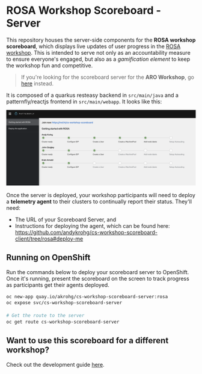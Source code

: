 # ROSA Workshop Scoreboard - Server
This repository houses the server-side components for the **ROSA workshop scoreboard**, which displays live updates of user progress in the [ROSA workshop](https://rosaworkshop.io). This is intended to serve not only as an accountability measure to ensure everyone's engaged, but also as a *gamification element* to keep the workshop fun and competitive.

> If you're looking for the scoreboard server for the **ARO Workshop**, go [here](https://github.com/andykrohg/cs-workshop-scoreboard-server/tree/aro#aro-workshop-scoreboard---server) instead.

It is composed of a quarkus resteasy backend in `src/main/java` and a patternfly/reactjs frontend in `src/main/webapp`. It looks like this:

![Server View](images/server_view.png)

Once the server is deployed, your workshop participants will need to deploy a **telemetry agent** to their clusters to continually report their status. They'll need:
* The URL of your Scoreboard Server, and
* Instructions for deploying the agent, which can be found here: https://github.com/andykrohg/cs-workshop-scoreboard-client/tree/rosa#deploy-me

## Running on OpenShift
Run the commands below to deploy your scoreboard server to OpenShift. Once it's running, present the scoreboard on the screen to track progress as participants get their agents deployed.
```bash
oc new-app quay.io/akrohg/cs-workshop-scoreboard-server:rosa
oc expose svc/cs-workshop-scoreboard-server

# Get the route to the server
oc get route cs-workshop-scoreboard-server
```

## Want to use this scoreboard for a different workshop?
Check out the development guide [here](DEVELOPMENT.md).
